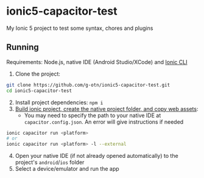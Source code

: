 # ionic5-capacitor-test
My Ionic 5 project to test some syntax, chores and plugins

## Running
Requirements: Node.js, native IDE (Android Studio/XCode) and [Ionic CLI](https://ionicframework.com/docs/cli)
1. Clone the project:
```bash
git clone https://github.com/g-otn/ionic5-capacitor-test.git
cd ionic5-capacitor-test
```
2. Install project dependencies: `npm i`
3. [Build ionic project, create the native project folder, and copy web assets](https://ionicframework.com/docs/cli/commands/capacitor-run):
   - You may need to specify the path to your native IDE at `capacitor.config.json`. An error will give instructions if needed
```bash
ionic capacitor run <platform>
# or
ionic capacitor run <platform> -l --external
```
4. Open your native IDE (if not already opened automatically) to the project's `android`/`ios` folder
5. Select a device/emulator and run the app
